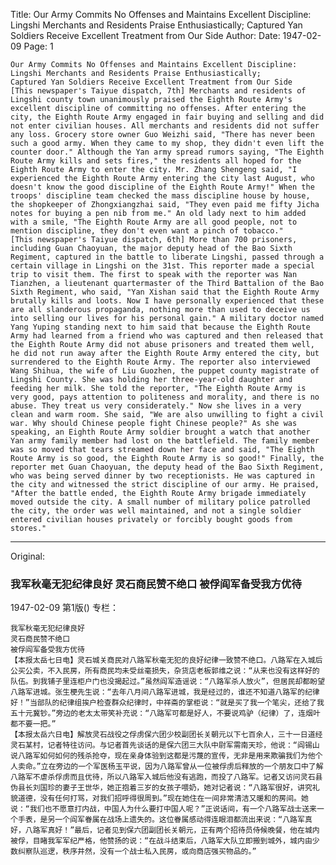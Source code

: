 Title: Our Army Commits No Offenses and Maintains Excellent Discipline: Lingshi Merchants and Residents Praise Enthusiastically; Captured Yan Soldiers Receive Excellent Treatment from Our Side
Author:
Date: 1947-02-09
Page: 1

    Our Army Commits No Offenses and Maintains Excellent Discipline:
    Lingshi Merchants and Residents Praise Enthusiastically;
    Captured Yan Soldiers Receive Excellent Treatment from Our Side
    [This newspaper's Taiyue dispatch, 7th] Merchants and residents of Lingshi county town unanimously praised the Eighth Route Army's excellent discipline of committing no offenses. After entering the city, the Eighth Route Army engaged in fair buying and selling and did not enter civilian houses. All merchants and residents did not suffer any loss. Grocery store owner Guo Weizhi said, "There has never been such a good army. When they came to my shop, they didn't even lift the counter door." Although the Yan army spread rumors saying, "The Eighth Route Army kills and sets fires," the residents all hoped for the Eighth Route Army to enter the city. Mr. Zhang Shengeng said, "I experienced the Eighth Route Army entering the city last August, who doesn't know the good discipline of the Eighth Route Army!" When the troops' discipline team checked the mass discipline house by house, the shopkeeper of Zhongxiangzhai said, "They even paid me fifty Jicha notes for buying a pen nib from me." An old lady next to him added with a smile, "The Eighth Route Army are all good people, not to mention discipline, they don't even want a pinch of tobacco."
    [This newspaper's Taiyue dispatch, 6th] More than 700 prisoners, including Guan Chaoyuan, the major deputy head of the Bao Sixth Regiment, captured in the battle to liberate Lingshi, passed through a certain village in Lingshi on the 31st. This reporter made a special trip to visit them. The first to speak with the reporter was Nan Tianzhen, a lieutenant quartermaster of the Third Battalion of the Bao Sixth Regiment, who said, "Yan Xishan said that the Eighth Route Army brutally kills and loots. Now I have personally experienced that these are all slanderous propaganda, nothing more than used to deceive us into selling our lives for his personal gain." A military doctor named Yang Yuping standing next to him said that because the Eighth Route Army had learned from a friend who was captured and then released that the Eighth Route Army did not abuse prisoners and treated them well, he did not run away after the Eighth Route Army entered the city, but surrendered to the Eighth Route Army. The reporter also interviewed Wang Shihua, the wife of Liu Guozhen, the puppet county magistrate of Lingshi County. She was holding her three-year-old daughter and feeding her milk. She told the reporter, "The Eighth Route Army is very good, pays attention to politeness and morality, and there is no abuse. They treat us very considerately." Now she lives in a very clean and warm room. She said, "We are also unwilling to fight a civil war. Why should Chinese people fight Chinese people?" As she was speaking, an Eighth Route Army soldier brought a watch that another Yan army family member had lost on the battlefield. The family member was so moved that tears streamed down her face and said, "The Eighth Route Army is so good, the Eighth Route Army is so good!" Finally, the reporter met Guan Chaoyuan, the deputy head of the Bao Sixth Regiment, who was being served dinner by two receptionists. He was captured in the city and witnessed the strict discipline of our army. He praised, "After the battle ended, the Eighth Route Army brigade immediately moved outside the city. A small number of military police patrolled the city, the order was well maintained, and not a single soldier entered civilian houses privately or forcibly bought goods from stores."



<hr /> 

Original: 


### 我军秋毫无犯纪律良好  灵石商民赞不绝口  被俘阎军备受我方优待

1947-02-09
第1版()
专栏：

    我军秋毫无犯纪律良好
    灵石商民赞不绝口
    被俘阎军备受我方优待
    【本报太岳七日电】灵石城关商民对八路军秋毫无犯的良好纪律一致赞不绝口。八路军在入城后公买公卖，不入民房，所有商民均未受丝毫损失，杂货店老板郭维之说：“从来也没有这样好的队伍。到我铺子里连柜户门也没揭起过。”虽然阎军造谣说：“八路军杀人放火”，但居民却都盼望八路军进城。张生梗先生说：“去年八月间八路军进城，我是经过的，谁还不知道八路军的纪律好！”当部队的纪律组挨户检查群众纪律时，中祥斋的掌柜说：“就是买了我一个笔尖，还给了我五十元冀钞。”旁边的老太太带笑补充说：“八路军可都是好人，不要说鸡驴（纪律）了，连烟叶都不要一把。”
    【本报太岳六日电】解放灵石战役之俘虏保六团少校副团长关朝元以下七百余人，三十一日道经灵石某村，记者特往访问。与记者首先谈话的是保六团三大队中尉军需南天珍，他说：“阎锡山说八路军如何如何的残杀抢夺，现在亲身体验到这都是污蔑的宣传，无非是用来欺骗我们为他个人卖命。”立在旁边的一个军医杨玉平说，因为八路军曾从一位被俘虏后释放的一个朋友口中了解八路军不虐杀俘虏而且优待，所以八路军入城后他没有逃跑，而投了八路军。记者又访问灵石县伪县长刘国珍的妻子王世华，她正抱着三岁的女孩子喂奶，她对记者说：“八路军很好，讲究礼貌道德，没有任何打骂，对我们招呼得很周到。”现在她住在一间非常清洁又暖和的房间。她说：“我们也不愿意打内战，中国人为什么要打中国人呢？”正说话间，有一个八路军战士送来一个手表，是另一个阎军眷属在战场上遗失的。这位眷属感动得连眼泪都流出来说：“八路军真好，八路军真好！”最后，记者见到保六团副团长关朝元，正有两个招待员侍候晚餐，他在城内被俘，目睹我军军纪严格，他赞扬的说：“在战斗结束后，八路军大队立即搬到城外，城内由少数纠察队巡逻，秩序井然，没有一个战士私入民房，或向商店强买物品的。”
